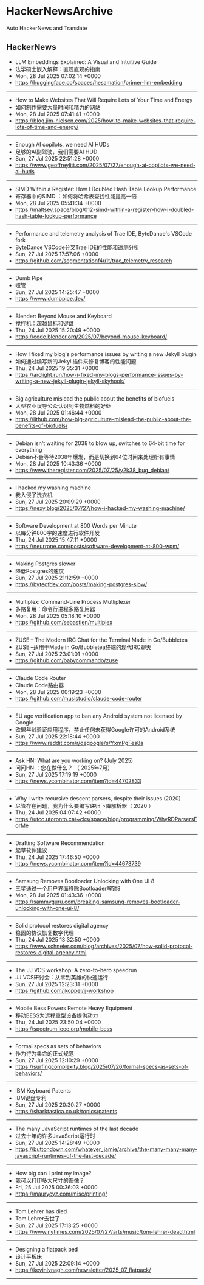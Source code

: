 # HackerNewsArchive
Auto HackerNews and Translate

## HackerNews
* LLM Embeddings Explained: A Visual and Intuitive Guide
* 法学硕士嵌入解释：直观直观的指南
* Mon, 28 Jul 2025 07:02:14 +0000
* https://huggingface.co/spaces/hesamation/primer-llm-embedding
----
* How to Make Websites That Will Require Lots of Your Time and Energy
* 如何制作需要大量时间和精力的网站
* Mon, 28 Jul 2025 07:41:41 +0000
* https://blog.jim-nielsen.com/2025/how-to-make-websites-that-require-lots-of-time-and-energy/
----
* Enough AI copilots, we need AI HUDs
* 足够的AI副驾驶，我们需要AI HUD
* Sun, 27 Jul 2025 22:51:28 +0000
* https://www.geoffreylitt.com/2025/07/27/enough-ai-copilots-we-need-ai-huds
----
* SIMD Within a Register: How I Doubled Hash Table Lookup Performance
* 寄存器中的SIMD ：如何将哈希表查找性能提高一倍
* Mon, 28 Jul 2025 05:41:34 +0000
* https://maltsev.space/blog/012-simd-within-a-register-how-i-doubled-hash-table-lookup-performance
----
* Performance and telemetry analysis of Trae IDE, ByteDance's VSCode fork
* ByteDance VSCode分叉Trae IDE的性能和遥测分析
* Sun, 27 Jul 2025 17:57:06 +0000
* https://github.com/segmentationf4u1t/trae_telemetry_research
----
* Dumb Pipe
* 哑管
* Sun, 27 Jul 2025 14:25:47 +0000
* https://www.dumbpipe.dev/
----
* Blender: Beyond Mouse and Keyboard
* 搅拌机：超越鼠标和键盘
* Thu, 24 Jul 2025 15:20:49 +0000
* https://code.blender.org/2025/07/beyond-mouse-keyboard/
----
* How I fixed my blog's performance issues by writing a new Jekyll plugin
* 如何通过编写新的Jekyll插件来修复博客的性能问题
* Thu, 24 Jul 2025 19:35:31 +0000
* https://arclight.run/how-i-fixed-my-blogs-performance-issues-by-writing-a-new-jekyll-plugin-jekyll-skyhook/
----
* Big agriculture mislead the public about the benefits of biofuels
* 大型农业误导公众认识到生物燃料的好处
* Mon, 28 Jul 2025 01:46:44 +0000
* https://lithub.com/how-big-agriculture-mislead-the-public-about-the-benefits-of-biofuels/
----
* Debian isn't waiting for 2038 to blow up, switches to 64-bit time for everything
* Debian不会等待2038年爆发，而是切换到64位时间来处理所有事情
* Mon, 28 Jul 2025 10:43:36 +0000
* https://www.theregister.com/2025/07/25/y2k38_bug_debian/
----
* I hacked my washing machine
* 我入侵了洗衣机
* Sun, 27 Jul 2025 20:09:29 +0000
* https://nexy.blog/2025/07/27/how-i-hacked-my-washing-machine/
----
* Software Development at 800 Words per Minute
* 以每分钟800字的速度进行软件开发
* Thu, 24 Jul 2025 15:47:11 +0000
* https://neurrone.com/posts/software-development-at-800-wpm/
----
* Making Postgres slower
* 降低Postgres的速度
* Sun, 27 Jul 2025 21:12:59 +0000
* https://byteofdev.com/posts/making-postgres-slow/
----
* Multiplex: Command-Line Process Mutliplexer
* 多路复用：命令行进程多路复用器
* Mon, 28 Jul 2025 05:18:10 +0000
* https://github.com/sebastien/multiplex
----
* ZUSE – The Modern IRC Chat for the Terminal Made in Go/Bubbletea
* ZUSE –适用于Made in Go/Bubbletea终端的现代IRC聊天
* Sun, 27 Jul 2025 23:01:01 +0000
* https://github.com/babycommando/zuse
----
* Claude Code Router
* Claude Code路由器
* Mon, 28 Jul 2025 00:19:23 +0000
* https://github.com/musistudio/claude-code-router
----
* EU age verification app to ban any Android system not licensed by Google
* 欧盟年龄验证应用程序，禁止任何未获得Google许可的Android系统
* Sun, 27 Jul 2025 22:18:44 +0000
* https://www.reddit.com/r/degoogle/s/YxmPgFes8a
----
* Ask HN: What are you working on? (July 2025)
* 问问HN ：您在做什么？ （ 2025年7月）
* Sun, 27 Jul 2025 17:19:19 +0000
* https://news.ycombinator.com/item?id=44702833
----
* Why I write recursive descent parsers, despite their issues (2020)
* 尽管存在问题，我为什么要编写递归下降解析器（ 2020 ）
* Thu, 24 Jul 2025 04:07:42 +0000
* https://utcc.utoronto.ca/~cks/space/blog/programming/WhyRDParsersForMe
----
* Drafting Software Recommendation
* 起草软件建议
* Thu, 24 Jul 2025 17:46:50 +0000
* https://news.ycombinator.com/item?id=44673739
----
* Samsung Removes Bootloader Unlocking with One UI 8
* 三星通过一个用户界面移除Bootloader解锁8
* Mon, 28 Jul 2025 01:43:36 +0000
* https://sammyguru.com/breaking-samsung-removes-bootloader-unlocking-with-one-ui-8/
----
* Solid protocol restores digital agency
* 稳固的协议恢复数字代理
* Thu, 24 Jul 2025 13:32:50 +0000
* https://www.schneier.com/blog/archives/2025/07/how-solid-protocol-restores-digital-agency.html
----
* The JJ VCS workshop: A zero-to-hero speedrun
* JJ VCS研讨会：从零到英雄的快速运行
* Sun, 27 Jul 2025 12:23:31 +0000
* https://github.com/jkoppel/jj-workshop
----
* Mobile Bess Powers Remote Heavy Equipment
* 移动BESS为远程重型设备提供动力
* Thu, 24 Jul 2025 23:50:04 +0000
* https://spectrum.ieee.org/mobile-bess
----
* Formal specs as sets of behaviors
* 作为行为集合的正式规范
* Sun, 27 Jul 2025 12:10:29 +0000
* https://surfingcomplexity.blog/2025/07/26/formal-specs-as-sets-of-behaviors/
----
* IBM Keyboard Patents
* IBM键盘专利
* Sun, 27 Jul 2025 20:30:27 +0000
* https://sharktastica.co.uk/topics/patents
----
* The many JavaScript runtimes of the last decade
* 过去十年的许多JavaScript运行时
* Sun, 27 Jul 2025 14:28:49 +0000
* https://buttondown.com/whatever_jamie/archive/the-many-many-many-javascript-runtimes-of-the-last-decade/
----
* How big can I print my image?
* 我可以打印多大尺寸的图像？
* Fri, 25 Jul 2025 00:36:03 +0000
* https://maurycyz.com/misc/printing/
----
* Tom Lehrer has died
* Tom Lehrer去世了
* Sun, 27 Jul 2025 17:13:25 +0000
* https://www.nytimes.com/2025/07/27/arts/music/tom-lehrer-dead.html
----
* Designing a flatpack bed
* 设计平板床
* Sun, 27 Jul 2025 22:09:14 +0000
* https://kevinlynagh.com/newsletter/2025_07_flatpack/
----

